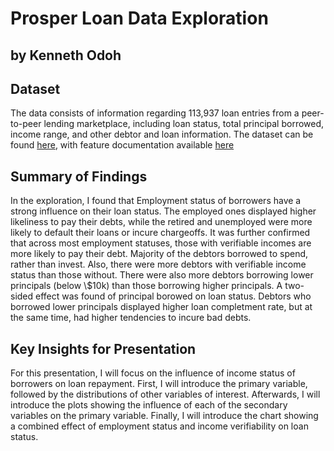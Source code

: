 # Prosper Loan Data Exploration
## by Kenneth Odoh


## Dataset

The data consists of information regarding 113,937 loan entries from a peer-to-peer lending marketplace, including loan status, total principal borrowed, income range, and other debtor and loan information. The dataset can be found [here](https://www.google.com/url?q=https://www.google.com/url?q%3Dhttps://s3.amazonaws.com/udacity-hosted-downloads/ud651/prosperLoanData.csv%26amp;sa%3DD%26amp;ust%3D1581581520570000&sa=D&source=editors&ust=1661465763533082&usg=AOvVaw18IT4SYLXwYGKDViP9OkMv), with feature documentation available [here](https://docs.google.com/spreadsheets/d/1gDyi_L4UvIrLTEC6Wri5nbaMmkGmLQBk-Yx3z0XDEtI/edit#gid=0)

## Summary of Findings

In the exploration, I found that Employment status of borrowers have a strong influence on their loan status. The employed ones displayed higher likeliness to pay their debts, while the retired and unemployed were more likely to default their loans or incure chargeoffs. It was further confirmed that across most employment statuses, those with verifiable incomes are more likely to pay their debt. 
Majority of the debtors borrowed to spend, rather than invest. Also, there were more debtors with verifiable income status than those without.
There were also more debtors borrowing lower principals (below \\$10k) than those borrowing higher principals. A two-sided effect was found of principal borowed on loan status. Debtors who borrowed lower principals displayed higher loan completment rate, but at the same time, had higher tendencies to incure bad debts.

## Key Insights for Presentation

For this presentation, I will focus on the influence of income status of borrowers on loan repayment. First, I will introduce the primary variable, followed by the distributions of other variables of interest. Afterwards, I will introduce the plots showing the influence of each of the secondary variables on the primary variable. Finally, I will introduce the chart showing a combined effect of employment status and income verifiability on loan status.